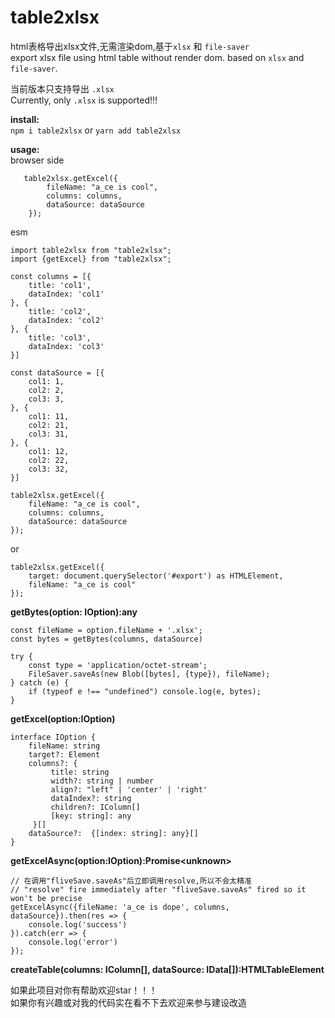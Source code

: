 # table2xlsx
html表格导出xlsx文件,无需渲染dom,基于``xlsx`` 和 ``file-saver``  
export xlsx file using html table without render dom. based on ``xlsx`` and ``file-saver``.

当前版本只支持导出 ```.xlsx```  
Currently, only ```.xlsx``` is supported!!!

**install:**  
````npm i table2xlsx````
or
````yarn add table2xlsx````

**usage:**
<br/>
browser side
```
   table2xlsx.getExcel({
        fileName: "a_ce is cool",
        columns: columns,
        dataSource: dataSource
    });
```
esm
````
import table2xlsx from "table2xlsx";
import {getExcel} from "table2xlsx";

const columns = [{
    title: 'col1',
    dataIndex: 'col1'
}, {
    title: 'col2',
    dataIndex: 'col2'
}, {
    title: 'col3',
    dataIndex: 'col3'
}]

const dataSource = [{
    col1: 1,
    col2: 2,
    col3: 3,
}, {
    col1: 11,
    col2: 21,
    col3: 31,
}, {
    col1: 12,
    col2: 22,
    col3: 32,
}]

table2xlsx.getExcel({
    fileName: "a_ce is cool",
    columns: columns,
    dataSource: dataSource
});
````
or
````
table2xlsx.getExcel({
    target: document.querySelector('#export') as HTMLElement,
    fileName: "a_ce is cool"
});
````
**getBytes(option: IOption):any**  
```` 
const fileName = option.fileName + '.xlsx';
const bytes = getBytes(columns, dataSource)

try {
    const type = 'application/octet-stream';
    FileSaver.saveAs(new Blob([bytes], {type}), fileName);
} catch (e) {
    if (typeof e !== "undefined") console.log(e, bytes);
}
```` 
**getExcel(option:IOption)**  
````
interface IOption {
    fileName: string
    target?: Element
    columns?: {
         title: string
         width?: string | number
         align?: "left" | 'center' | 'right'
         dataIndex?: string
         children?: IColumn[]
         [key: string]: any
     }[]
    dataSource?:  {[index: string]: any}[]
}
```` 
**getExcelAsync(option:IOption):Promise\<unknown>**  
```` 
// 在调用"fliveSave.saveAs"后立即调用resolve,所以不会太精准
// "resolve" fire immediately after "fliveSave.saveAs" fired so it won't be precise
getExcelAsync({fileName: 'a_ce is dope', columns, dataSource}).then(res => {
    console.log('success')
}).catch(err => {
    console.log('error')
});
```` 
**createTable(columns: IColumn[], dataSource: IData[]):HTMLTableElement**  

如果此项目对你有帮助欢迎star！！！
<br/>
如果你有兴趣或对我的代码实在看不下去欢迎来参与建设改造
<br/>

